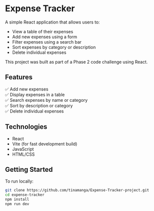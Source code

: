 # Expense Tracker

A simple React application that allows users to:

- View a table of their expenses
- Add new expenses using a form
- Filter expenses using a search bar
- Sort expenses by category or description
- Delete individual expenses

This project was built as part of a Phase 2 code challenge using React.

## Features

✅ Add new expenses  
✅ Display expenses in a table  
✅ Search expenses by name or category  
✅ Sort by description or category  
✅ Delete individual expenses  

## Technologies

- React
- Vite (for fast development build)
- JavaScript
- HTML/CSS

## Getting Started

To run locally:

```bash
git clone https://github.com/tinamanga/Expense-Tracker-project.git
cd expense-tracker
npm install
npm run dev


